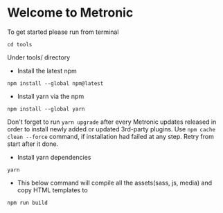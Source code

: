 # Welcome to Metronic

To get started please run from terminal <br>

`cd tools`

Under tools/ directory 
- Install the latest npm

`npm install --global npm@latest`
- Install yarn via the npm

`npm install --global yarn`
 
 Don't forget to run `yarn upgrade` after every Metronic updates released in order to install newly added or updated 3rd-party plugins.
 Use `npm cache clean --force` command, if installation had failed at any step. Retry from start after it done.


- Install yarn dependencies

`yarn`

- This below command will compile all the assets(sass, js, media) and copy HTML templates to

`npm run build`